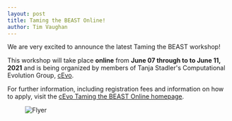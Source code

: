 ```yaml
---
layout: post
title: Taming the BEAST Online!
author: Tim Vaughan
---
```


We are very excited to announce the latest Taming the BEAST workshop!

This workshop will take place **online** from **June 07 through to to June 11, 2021** and is being organized by members of Tanja Stadler's Computational Evolution Group, [cEvo](https://www.bsse.ethz.ch/cevo).

For further information, including registration fees and information on how to apply, visit the [cEvo Taming the BEAST Online homepage](https://bsse.ethz.ch/cevo/taming-the-beast/overview-2021.html).

<figure>
	<img src="{{ site.baseurl }}/images/workshops/Taming-the-BEAST-Online-Flyer.jpg" alt="Flyer">
</figure>


